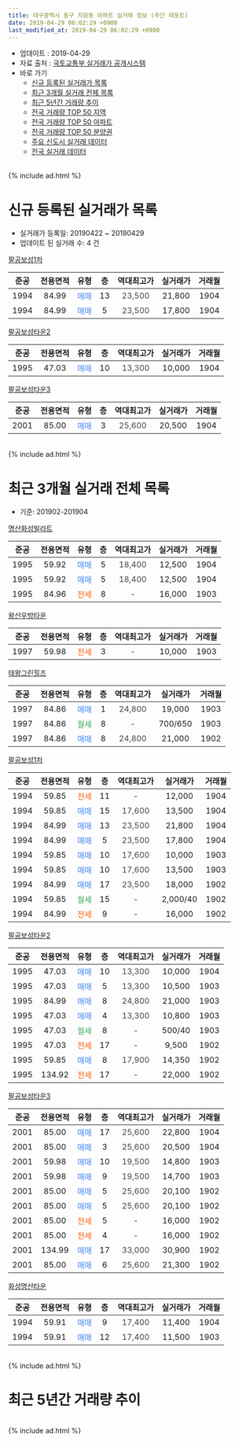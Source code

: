 ```yaml
---
title: 대구광역시 동구 지묘동 아파트 실거래 정보 (주간 레포트)
date: 2019-04-29 06:02:29 +0900
last_modified_at: 2019-04-29 06:02:29 +0900
---
```


* 업데이트 : 2019-04-29
* 자료 출처 : [국토교통부 실거래가 공개시스템](http://rt.molit.go.kr)
* 바로 가기
    * [신규 등록된 실거래가 목록](#신규-등록된-실거래가-목록)
    * [최근 3개월 실거래 전체 목록](#최근-3개월-실거래-전체-목록)
    * [최근 5년간 거래량 추이](#최근-5년간-거래량-추이)
    * [전국 거래량 TOP 50 지역](https://inasie.github.io/apt-trade-info/최근-3개월-전국에서-가장-거래가-많이-발생한-지역)
    * [전국 거래량 TOP 50 아파트](https://inasie.github.io/apt-trade-info/최근-3개월-전국에서-가장-거래가-많이-발생한-아파트)
    * [전국 거래량 TOP 50 분양권](https://inasie.github.io/apt-trade-info/최근-3개월-전국에서-가장-거래가-많이-발생한-분양권)
    * [주요 신도시 실거래 데이터](https://inasie.github.io/apt-trade-info/주요-신도시)
    * [전국 실거래 데이터](https://inasie.github.io/apt-trade-info/전국)
<br>
{% include ad.html %}
<br>

# 신규 등록된 실거래가 목록
* 실거래가 등록일: 20190422 ~ 20190429
* 업데이트 된 실거래 수: 4 건


[팔공보성1차](https://search.naver.com/search.naver?query=%EB%8C%80%EA%B5%AC%EA%B4%91%EC%97%AD%EC%8B%9C+%EB%8F%99%EA%B5%AC+%EC%A7%80%EB%AC%98%EB%8F%99+%ED%8C%94%EA%B3%B5%EB%B3%B4%EC%84%B11%EC%B0%A8)

|준공|전용면적|유형|층|역대최고가|실거래가|거래월|
|:---:|:---:|:---:|:---:|:---:|:---:|:---:|
|1994|84.99|<span style="color:#4285f3">매매</span>|13|<span style="color:#444444">23,500</span>|21,800|1904|
|1994|84.99|<span style="color:#4285f3">매매</span>|5|<span style="color:#444444">23,500</span>|17,800|1904|

[팔공보성타운2](https://search.naver.com/search.naver?query=%EB%8C%80%EA%B5%AC%EA%B4%91%EC%97%AD%EC%8B%9C+%EB%8F%99%EA%B5%AC+%EC%A7%80%EB%AC%98%EB%8F%99+%ED%8C%94%EA%B3%B5%EB%B3%B4%EC%84%B1%ED%83%80%EC%9A%B42)

|준공|전용면적|유형|층|역대최고가|실거래가|거래월|
|:---:|:---:|:---:|:---:|:---:|:---:|:---:|
|1995|47.03|<span style="color:#4285f3">매매</span>|10|<span style="color:#444444">13,300</span>|10,000|1904|

[팔공보성타운3](https://search.naver.com/search.naver?query=%EB%8C%80%EA%B5%AC%EA%B4%91%EC%97%AD%EC%8B%9C+%EB%8F%99%EA%B5%AC+%EC%A7%80%EB%AC%98%EB%8F%99+%ED%8C%94%EA%B3%B5%EB%B3%B4%EC%84%B1%ED%83%80%EC%9A%B43)

|준공|전용면적|유형|층|역대최고가|실거래가|거래월|
|:---:|:---:|:---:|:---:|:---:|:---:|:---:|
|2001|85.00|<span style="color:#4285f3">매매</span>|3|<span style="color:#444444">25,600</span>|20,500|1904|


<br>
{% include ad.html %}
<br>

# 최근 3개월 실거래 전체 목록
* 기준: 201902-201904


[명산화성빌라트](https://search.naver.com/search.naver?query=%EB%8C%80%EA%B5%AC%EA%B4%91%EC%97%AD%EC%8B%9C+%EB%8F%99%EA%B5%AC+%EC%A7%80%EB%AC%98%EB%8F%99+%EB%AA%85%EC%82%B0%ED%99%94%EC%84%B1%EB%B9%8C%EB%9D%BC%ED%8A%B8)

|준공|전용면적|유형|층|역대최고가|실거래가|거래월|
|:---:|:---:|:---:|:---:|:---:|:---:|:---:|
|1995|59.92|<span style="color:#4285f3">매매</span>|5|<span style="color:#444444">18,400</span>|12,500|1904|
|1995|59.92|<span style="color:#4285f3">매매</span>|5|<span style="color:#444444">18,400</span>|12,500|1904|
|1995|84.96|<span style="color:#ff5a00">전세</span>|8|<span style="color:#444444">-</span>|16,000|1903|

[왕산우방타운](https://search.naver.com/search.naver?query=%EB%8C%80%EA%B5%AC%EA%B4%91%EC%97%AD%EC%8B%9C+%EB%8F%99%EA%B5%AC+%EC%A7%80%EB%AC%98%EB%8F%99+%EC%99%95%EC%82%B0%EC%9A%B0%EB%B0%A9%ED%83%80%EC%9A%B4)

|준공|전용면적|유형|층|역대최고가|실거래가|거래월|
|:---:|:---:|:---:|:---:|:---:|:---:|:---:|
|1997|59.98|<span style="color:#ff5a00">전세</span>|3|<span style="color:#444444">-</span>|10,000|1903|

[태왕그린힐즈](https://search.naver.com/search.naver?query=%EB%8C%80%EA%B5%AC%EA%B4%91%EC%97%AD%EC%8B%9C+%EB%8F%99%EA%B5%AC+%EC%A7%80%EB%AC%98%EB%8F%99+%ED%83%9C%EC%99%95%EA%B7%B8%EB%A6%B0%ED%9E%90%EC%A6%88)

|준공|전용면적|유형|층|역대최고가|실거래가|거래월|
|:---:|:---:|:---:|:---:|:---:|:---:|:---:|
|1997|84.86|<span style="color:#4285f3">매매</span>|1|<span style="color:#444444">24,800</span>|19,000|1903|
|1997|84.86|<span style="color:#34a853">월세</span>|8|<span style="color:#444444">-</span>|700/650|1903|
|1997|84.86|<span style="color:#4285f3">매매</span>|8|<span style="color:#444444">24,800</span>|21,000|1902|

[팔공보성1차](https://search.naver.com/search.naver?query=%EB%8C%80%EA%B5%AC%EA%B4%91%EC%97%AD%EC%8B%9C+%EB%8F%99%EA%B5%AC+%EC%A7%80%EB%AC%98%EB%8F%99+%ED%8C%94%EA%B3%B5%EB%B3%B4%EC%84%B11%EC%B0%A8)

|준공|전용면적|유형|층|역대최고가|실거래가|거래월|
|:---:|:---:|:---:|:---:|:---:|:---:|:---:|
|1994|59.85|<span style="color:#ff5a00">전세</span>|11|<span style="color:#444444">-</span>|12,000|1904|
|1994|59.85|<span style="color:#4285f3">매매</span>|15|<span style="color:#444444">17,600</span>|13,500|1904|
|1994|84.99|<span style="color:#4285f3">매매</span>|13|<span style="color:#444444">23,500</span>|21,800|1904|
|1994|84.99|<span style="color:#4285f3">매매</span>|5|<span style="color:#444444">23,500</span>|17,800|1904|
|1994|59.85|<span style="color:#4285f3">매매</span>|10|<span style="color:#444444">17,600</span>|10,000|1903|
|1994|59.85|<span style="color:#4285f3">매매</span>|10|<span style="color:#444444">17,600</span>|13,500|1903|
|1994|84.99|<span style="color:#4285f3">매매</span>|17|<span style="color:#444444">23,500</span>|18,000|1902|
|1994|59.85|<span style="color:#34a853">월세</span>|15|<span style="color:#444444">-</span>|2,000/40|1902|
|1994|84.99|<span style="color:#ff5a00">전세</span>|9|<span style="color:#444444">-</span>|16,000|1902|

[팔공보성타운2](https://search.naver.com/search.naver?query=%EB%8C%80%EA%B5%AC%EA%B4%91%EC%97%AD%EC%8B%9C+%EB%8F%99%EA%B5%AC+%EC%A7%80%EB%AC%98%EB%8F%99+%ED%8C%94%EA%B3%B5%EB%B3%B4%EC%84%B1%ED%83%80%EC%9A%B42)

|준공|전용면적|유형|층|역대최고가|실거래가|거래월|
|:---:|:---:|:---:|:---:|:---:|:---:|:---:|
|1995|47.03|<span style="color:#4285f3">매매</span>|10|<span style="color:#444444">13,300</span>|10,000|1904|
|1995|47.03|<span style="color:#4285f3">매매</span>|5|<span style="color:#444444">13,300</span>|10,500|1903|
|1995|84.99|<span style="color:#4285f3">매매</span>|8|<span style="color:#444444">24,800</span>|21,000|1903|
|1995|47.03|<span style="color:#4285f3">매매</span>|4|<span style="color:#444444">13,300</span>|10,800|1903|
|1995|47.03|<span style="color:#34a853">월세</span>|8|<span style="color:#444444">-</span>|500/40|1903|
|1995|47.03|<span style="color:#ff5a00">전세</span>|17|<span style="color:#444444">-</span>|9,500|1902|
|1995|59.85|<span style="color:#4285f3">매매</span>|8|<span style="color:#444444">17,900</span>|14,350|1902|
|1995|134.92|<span style="color:#ff5a00">전세</span>|17|<span style="color:#444444">-</span>|22,000|1902|

[팔공보성타운3](https://search.naver.com/search.naver?query=%EB%8C%80%EA%B5%AC%EA%B4%91%EC%97%AD%EC%8B%9C+%EB%8F%99%EA%B5%AC+%EC%A7%80%EB%AC%98%EB%8F%99+%ED%8C%94%EA%B3%B5%EB%B3%B4%EC%84%B1%ED%83%80%EC%9A%B43)

|준공|전용면적|유형|층|역대최고가|실거래가|거래월|
|:---:|:---:|:---:|:---:|:---:|:---:|:---:|
|2001|85.00|<span style="color:#4285f3">매매</span>|17|<span style="color:#444444">25,600</span>|22,800|1904|
|2001|85.00|<span style="color:#4285f3">매매</span>|3|<span style="color:#444444">25,600</span>|20,500|1904|
|2001|59.98|<span style="color:#4285f3">매매</span>|10|<span style="color:#444444">19,500</span>|14,800|1903|
|2001|59.98|<span style="color:#4285f3">매매</span>|9|<span style="color:#444444">19,500</span>|14,700|1903|
|2001|85.00|<span style="color:#4285f3">매매</span>|5|<span style="color:#444444">25,600</span>|20,100|1902|
|2001|85.00|<span style="color:#4285f3">매매</span>|5|<span style="color:#444444">25,600</span>|20,100|1902|
|2001|85.00|<span style="color:#ff5a00">전세</span>|5|<span style="color:#444444">-</span>|16,000|1902|
|2001|85.00|<span style="color:#ff5a00">전세</span>|4|<span style="color:#444444">-</span>|16,000|1902|
|2001|134.99|<span style="color:#4285f3">매매</span>|17|<span style="color:#444444">33,000</span>|30,900|1902|
|2001|85.00|<span style="color:#4285f3">매매</span>|6|<span style="color:#444444">25,600</span>|21,300|1902|

[화성명산타운](https://search.naver.com/search.naver?query=%EB%8C%80%EA%B5%AC%EA%B4%91%EC%97%AD%EC%8B%9C+%EB%8F%99%EA%B5%AC+%EC%A7%80%EB%AC%98%EB%8F%99+%ED%99%94%EC%84%B1%EB%AA%85%EC%82%B0%ED%83%80%EC%9A%B4)

|준공|전용면적|유형|층|역대최고가|실거래가|거래월|
|:---:|:---:|:---:|:---:|:---:|:---:|:---:|
|1994|59.91|<span style="color:#4285f3">매매</span>|9|<span style="color:#444444">17,400</span>|11,400|1904|
|1994|59.91|<span style="color:#4285f3">매매</span>|12|<span style="color:#444444">17,400</span>|11,500|1903|


<br>
{% include ad.html %}
<br>

# 최근 5년간 거래량 추이


<div style="width:100%;">
    <canvas id="deal_progress" height="200"></canvas>
</div>

<script>
new Chart(document.getElementById("deal_progress"), {
    type: 'line',
    data: {
        labels: ['201404','201405','201406','201407','201408','201409','201410','201411','201412','201501','201502','201503','201504','201505','201506','201507','201508','201509','201510','201511','201512','201601','201602','201603','201604','201605','201606','201607','201608','201609','201610','201611','201612','201701','201702','201703','201704','201705','201706','201707','201708','201709','201710','201711','201712','201801','201802','201803','201804','201805','201806','201807','201808','201809','201810','201811','201812','201901','201902','201903','201904'],
        datasets: [{
            label: '매매',
            pointRadius: 1,
            data: [38, 21, 27, 14, 31, 45, 35, 15, 15, 23, 22, 15, 25, 9, 16, 15, 19, 16, 13, 9, 5, 11, 5, 12, 4, 2, 15, 7, 8, 8, 14, 4, 3, 6, 12, 11, 11, 9, 24, 20, 10, 20, 8, 7, 7, 13, 6, 25, 7, 10, 11, 9, 11, 12, 12, 10, 4, 5, 7, 9, 9],
            borderColor: "rgba(255, 201, 14, 1)",
            backgroundColor: "rgba(255, 201, 14, 0.5)",
            fill: false,
            lineTension: 0
        },{
            label: '전월세',
            pointRadius: 1,
            data: [8, 11, 8, 5, 6, 6, 6, 8, 9, 4, 7, 10, 5, 10, 7, 10, 6, 4, 12, 2, 2, 9, 11, 9, 5, 8, 5, 7, 13, 5, 9, 9, 8, 5, 15, 7, 7, 5, 5, 7, 4, 6, 5, 5, 3, 3, 7, 5, 4, 9, 4, 4, 10, 7, 4, 11, 4, 10, 6, 4, 1],
            borderColor: "rgba(0, 141, 185, 1)",
            backgroundColor: "rgba(0, 141, 185, 0.5)",
            fill: false,
            lineTension: 0
        }
        ]
    },
    options: {
        responsive: true,
        title: {
            display: false
        },
        tooltips: {
            mode: 'index',
            intersect: false
        },
        hover: {
            mode: 'nearest',
            intersect: true
        },
        scales: {
            xAxes: [{
                display: true,
                scaleLabel: {
                    display: true,
                    labelString: '년/월'
                }
            }],
            yAxes: [{
                display: true,
                ticks: {
                    suggestedMin: 0,
                },
                scaleLabel: {
                    display: true,
                    labelString: '실거래 수'
                }
            }]
        }
    }
});

</script>


<br>
{% include ad.html %}
<br>

